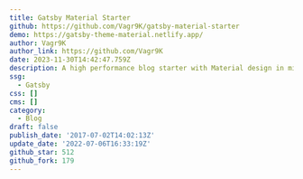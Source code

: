 ```yaml
---
title: Gatsby Material Starter
github: https://github.com/Vagr9K/gatsby-material-starter
demo: https://gatsby-theme-material.netlify.app/
author: Vagr9K
author_link: https://github.com/Vagr9K
date: 2023-11-30T14:42:47.759Z
description: A high performance blog starter with Material design in mind for GatsbyJS.
ssg:
  - Gatsby
css: []
cms: []
category:
  - Blog
draft: false
publish_date: '2017-07-02T14:02:13Z'
update_date: '2022-07-06T16:33:19Z'
github_star: 512
github_fork: 179
---
```

